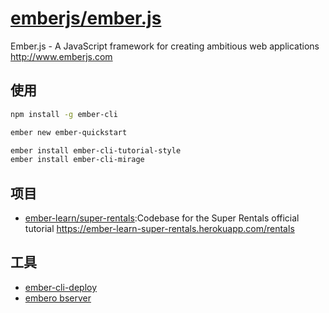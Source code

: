 # [emberjs/ember.js](https://github.com/emberjs/ember.js)

Ember.js - A JavaScript framework for creating ambitious web applications http://www.emberjs.com

## 使用

```sh
npm install -g ember-cli

ember new ember-quickstart

ember install ember-cli-tutorial-style
ember install ember-cli-mirage
```

## 项目

* [ember-learn/super-rentals](https://github.com/ember-learn/super-rentals):Codebase for the Super Rentals official tutorial https://ember-learn-super-rentals.herokuapp.com/rentals

## 工具

* [ember-cli-deploy](http://ember-cli-deploy.com/)
* [embero bserver](https://emberobserver.com/)
